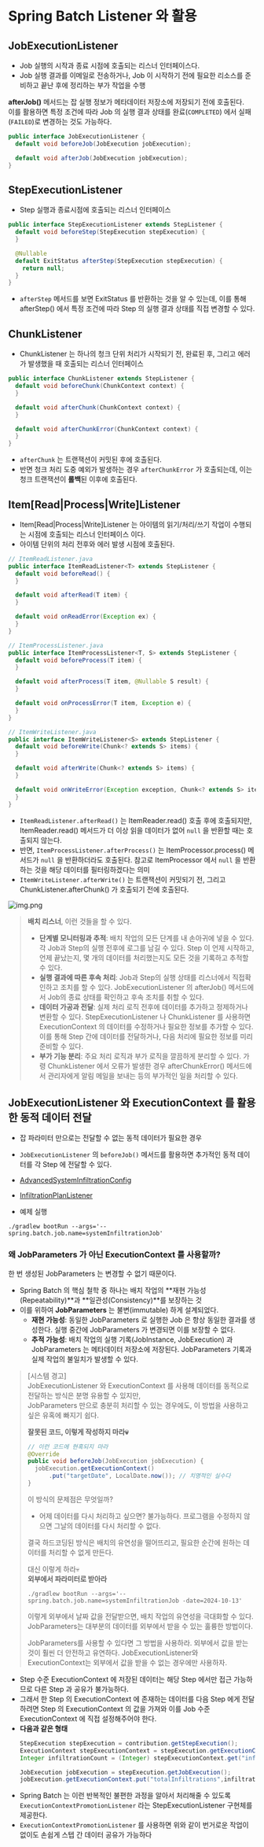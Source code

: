 # Spring Batch Listener 와 활용

## JobExecutionListener

- Job 실행의 시작과 종료 시점에 호출되는 리스너 인터페이스다.
- Job 실행 결과를 이메일로 전송하거나, Job 이 시작하기 전에 필요한 리소스를 준비하고 끝난 후에 정리하는 부가 작업을 수행

**afterJob()** 메서드는 잡 실행 정보가 메타데이터 저장소에 저장되기 전에 호출된다.  
이를 활용하면 특정 조건에 따라 Job 의 실행 결과 상태를 완료(`COMPLETED`) 에서 실패 (`FAILED`)로 변경하는 것도 가능하다.

```java
public interface JobExecutionListener {
  default void beforeJob(JobExecution jobExecution);

  default void afterJob(JobExecution jobExecution);
}
```

## StepExecutionListener

- Step 실행과 종료시점에 호출되는 리스너 인터페이스

```java
public interface StepExecutionListener extends StepListener {
  default void beforeStep(StepExecution stepExecution) {
  }

  @Nullable
  default ExitStatus afterStep(StepExecution stepExecution) {
    return null;
  }
}
```

- `afterStep` 메서드를 보면 ExitStatus 를 반환하는 것을 알 수 있는데, 이를 통해 afterStep() 에서 특정 조건에 따라 Step 의 실행 결과 상태를 직접 변경할 수 있다.

## ChunkListener

- ChunkListener 는 하나의 청크 단위 처리가 시작되기 전, 완료된 후, 그리고 에러가 발생했을 때 호출되는 리스너 인터페이스

```java
public interface ChunkListener extends StepListener {
  default void beforeChunk(ChunkContext context) {
  }

  default void afterChunk(ChunkContext context) {
  }

  default void afterChunkError(ChunkContext context) {
  }
}
```

- `afterChunk` 는 트랜잭션이 커밋된 후에 호출된다.
- 반면 청크 처리 도중 예외가 발생하는 경우 `afterChunkError` 가 호출되는데, 이는 청크 트랜잭션이 **롤백**된 이후에 호출된다.

## Item[Read|Process|Write]Listener

- Item[Read|Process|Write]Listener 는 아이템의 읽기/처리/쓰기 작업이 수행되는 시점에 호출되는 리스너 인터페이스 이다.
- 아이템 단위의 처리 전후와 에러 발생 시점에 호출된다.

```java
// ItemReadListener.java
public interface ItemReadListener<T> extends StepListener {
  default void beforeRead() {
  }

  default void afterRead(T item) {
  }

  default void onReadError(Exception ex) {
  }
}

// ItemProcessListener.java
public interface ItemProcessListener<T, S> extends StepListener {
  default void beforeProcess(T item) {
  }

  default void afterProcess(T item, @Nullable S result) {
  }

  default void onProcessError(T item, Exception e) {
  }
}

// ItemWriteListener.java
public interface ItemWriteListener<S> extends StepListener {
  default void beforeWrite(Chunk<? extends S> items) {
  }

  default void afterWrite(Chunk<? extends S> items) {
  }

  default void onWriteError(Exception exception, Chunk<? extends S> items) {
  }
}
```

- `ItemReadListener.afterRead()` 는 ItemReader.read() 호출 후에 호출되지만, ItemReader.read() 메서드가 더 이상 읽을 데이터가 없어 `null` 을 반환할 때는
  호출되지 않는다.
- 반면, `ItemProcessListener.afterProcess()` 는 ItemProcessor.process() 메서드가 `null` 을 반환하더라도 호출된다. 참고로 ItemProcessor 에서
  `null` 을 반환하는 것을 해당 데이터를 필터링하겠다는 의미
- `ItemWriteListener.afterWrite()` 는 트랜잭션이 커밋되기 전, 그리고 ChunkListener.afterChunk() 가 호출되기 전에 호출된다.

![img.png](../../../../../../../../assets/images/ItemListener1.png)

> **배치 리스너**, 이런 것들을 할 수 있다.
> - **단계별 모니터링과 추적**: 배치 작업의 모든 단계를 내 손아귀에 넣을 수 있다. 각 Job과 Step의 실행 전후에 로그를 남길 수 있다. Step 이 언제 시작하고, 언제 끝났는지, 몇 개의 데이터를
    처리했는지도 모든 것을 기록하고 추적할 수 있다.
> - **실행 결과에 따른 후속 처리**: Job과 Step의 실행 상태를 리스너에서 직접확인하고 조치를 할 수 있다. JobExecutionListener 의 afterJob() 메서드에서 Job의 종료 상태를
    확인하고 후속 조치를 취할 수 있다.
> - **데이터 가공과 전달**: 실제 처리 로직 전후에 데이터를 추가하고 정제하거나 변환할 수 있다. StepExecutionListener 나 ChunkListener 를 사용하면 ExecutionContext
    의 데이터를 수정하거나 필요한 정보를 추가할 수 있다. 이를 통해 Step 간에 데이터를 전달하거나, 다음 처리에 필요한 정보를 미리 준비할 수 있다.
> - **부가 기능 분리**: 주요 처리 로직과 부가 로직을 깔끔하게 분리할 수 있다. 가령 ChunkListener 에서 오류가 발생한 경우 afterChunkError() 메서드에서 관리자에게 알림 메일을
    보내는 등의 부가적인 일을 처리할 수 있다.

## JobExecutionListener 와 ExecutionContext 를 활용한 동적 데이터 전달

- 잡 파라미터 만으로는 전달할 수 없는 동적 데이터가 필요한 경우
- `JobExecutionListener` 의 `beforeJob()` 메서드를 활용하면 추가적인 동적 데이터를 각 Step 에 전달할 수 있다.
- [AdvancedSystemInfiltrationConfig](./AdvancedSystemInfiltrationConfig.java)
- [InfiltrationPlanListener](./InfiltrationPlanListener.java)


- 예제 실행

```shell
./gradlew bootRun --args='--spring.batch.job.name=systemInfiltrationJob'
```

### 왜 JobParameters 가 아닌 ExecutionContext 를 사용할까?

한 번 생성된 JobParameters 는 변경할 수 없기 때문이다.

- Spring Batch 의 핵심 철학 중 하나는 배치 작업의 **재현 가능성(Repeatability)**과 **일관성(Consistency)**를 보장하는 것
- 이를 위하여 **JobParameters** 는 불변(immutable) 하게 설계되었다.
  - **재현 가능성**: 동일한 JobParameters 로 실행한 Job 은 항상 동일한 결과를 생성한다. 실행 중간에 JobParameters 가 변경되면 이를 보장할 수 없다.
  - **추적 가능성**: 배치 작업의 실행 기록(JobInstance, JobExecution) 과 JobParameters 는 메타데이터 저장소에 저장된다. JobParameters 기록과 실제 작업의 불일치가
    발생할 수 있다.

> [시스템 경고]  
> JobExecutionListener 와 ExecutionContext 를 사용해 데이터를 동적으로 전달하는 방식은 분명 유용할 수 있지만,  
> JobParameters 만으로 충분히 처리할 수 있는 경우에도, 이 방법을 사용하고 싶은 유혹에 빠지기 쉽다.
>
> **잘못된 코드, 이렇게 작성하지 마라💀**
> ```java
> // 이런 코드에 현혹되지 마라
> @Override
> public void beforeJob(JobExecution jobExecution) {
>   jobExecution.getExecutionContext()
>       .put("targetDate", LocalDate.now()); // 치명적인 실수다
> }
> ```
> 이 방식의 문제점은 무엇일까?
> - 어제 데이터를 다시 처리하고 싶으면? 불가능하다. 프로그램을 수정하지 않으면 그날의 데이터를 다시 처리할 수 없다.
>
> 결국 하드코딩된 방식은 배치의 유연성을 떨어뜨리고, 필요한 순간에 원하는 데이터를 처리할 수 없게 만든다.
>
> 대신 이렇게 하라💀  
> **외부에서 파라미터로 받아라**
> ```shell
> ./gradlew bootRun --args='--spring.batch.job.name=systemInfiltrationJob -date=2024-10-13'
> ```
> 이렇게 외부에서 날짜 값을 전달받으면, 배치 작업의 유연성을 극대화할 수 있다. JobParameters는 대부분의 데이터를 외부에서 받을 수 있는 훌륭한 방법이다.
>
> JobParameters를 사용할 수 있다면 그 방법을 사용하라. 외부에서 값을 받는 것이 훨씬 더 안전하고 유연하다. JobExecutionListener와 ExecutionContext는 외부에서 값을 받을
> 수 없는 경우에만 사용하자.

- Step 수준 ExecutionContext 에 저장된 데이터는 해당 Step 에서만 접근 가능하므로 다른 Step 과 공유가 불가능하다.
- 그래서 한 Step 의 ExecutionContext 에 존재하는 데이터를 다음 Step 에게 전달하려면 Step 의 ExecutionContext 의 값을 가져와 이를 Job 수준 ExecutionContext
  에 직접 설정해주어야 한다.
- **다음과 같은 형태**
  ```java
  StepExecution stepExecution = contribution.getStepExecution();
  ExecutionContext stepExecutionContext = stepExecution.getExecutionContext();
  Integer infiltrationCount = (Integer) stepExecutionContext.get("infiltrationCount");
  
  JobExecution jobExecution = stepExecution.getJobExecution();
  jobExecution.getExecutionContext.put("totalInfiltrations",infiltrationCount);
  ```
- Spring Batch 는 이런 반복적인 불편한 과정을 알아서 처리해줄 수 있도록 `ExecutionContextPromotionListener` 라는 StepExecutionListener 구현체를 제공한다.
- `ExecutionContextPromotionListener` 를 사용하면 위와 같이 번거로운 작업이 없이도 손쉽게 스텝 간 데이터 공유가 가능하다